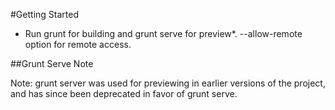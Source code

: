 #Getting Started

- Run grunt for building and grunt serve for preview*. --allow-remote option for remote access.

##Grunt Serve Note

Note: grunt server was used for previewing in earlier versions of the project, and has since been deprecated in favor of grunt serve.
